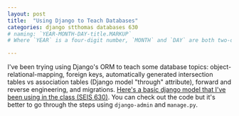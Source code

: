```yaml
---
layout: post
title:  "Using Django to Teach Databases"
categories: django stthomas databases 630
# naming: `YEAR-MONTH-DAY-title.MARKUP`
# Where `YEAR` is a four-digit number, `MONTH` and `DAY` are both two-digit numbers, and `MARKUP` is the file extension representing the format used in the file. After that, include the necessary front matter. Take a look at the source for this post to get an idea about how it works.

---
```


I've been trying using Django's ORM to teach some database topics:
object-relational-mapping, foreign keys, automatically generated
intersection tables vs association tables (Django model "through"
attribute), forward and reverse engineering, and migrations.  [Here's
a basic django model that I've been using in the class (SEIS
630)](https://github.com/abecode/630_django_example).  You can check
out the code but it's better to go through the steps using
`django-admin` and `manage.py`.
